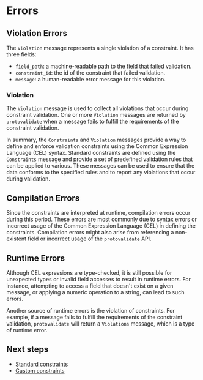 # Errors

## Violation Errors

The `Violation` message represents a single violation of a constraint. It has
three fields:

- `field_path`: a machine-readable path to the field that failed validation.
- `constraint_id`: the id of the constraint that failed validation.
- `message`: a human-readable error message for this violation.

### Violation

The `Violation` message is used to collect all violations that occur during
constraint validation. One or more `Violation` messages are returned by
`protovalidate` when a message fails to fulfill the requirements of the
constraint validation.

In summary, the `Constraints` and `Violation` messages provide a way to define
and enforce validation constraints using the Common Expression Language (CEL)
syntax. Standard constraints are defined using the `Constraints` message and
provide a set of predefined validation rules that can be applied to various.
These messages can be used to ensure that the data conforms to the
specified rules and to report any violations that occur during validation.

## Compilation Errors

Since the constraints are interpreted at runtime, compilation errors occur
during this period. These errors are most commonly due to syntax errors or
incorrect usage of the Common Expression Language (CEL) in defining the
constraints. Compilation errors might also arise from referencing a non-existent
field or incorrect usage of the `protovalidate` API.

## Runtime Errors

Although CEL expressions are type-checked, it is still possible for unexpected
types or invalid field accesses to result in runtime errors. For instance,
attempting to access a field that doesn't exist on a given message, or applying
a numeric operation to a string, can lead to such errors.

Another source of runtime errors is the violation of constraints. For example,
if a message fails to fulfill the requirements of the constraint
validation, `protovalidate` will return a `Violations` message, which is a type
of runtime error.

## Next steps

- [Standard constraints](standard-constraints.md)
- [Custom constraints](custom-constraints.md)
